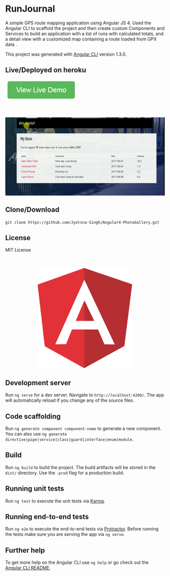 # RunJournal

A simple GPS route mapping application using Angular JS 4. Used the Angular CLI to scaffold the project and then create custom Components and Services to build an application with a list of runs with calculated totals, and a detail view with a customized map containing a route loaded from GPX data .

This project was generated with [Angular CLI](https://github.com/angular/angular-cli) version 1.3.0.

## Live/Deployed on heroku
[![alt tag](https://github.com/Jyotsna-Singh/SearchVidz-YoutubeAPI/blob/master/img/green-button.PNG)](https://ng-run-journal.herokuapp.com/)

<p align="center">
  <br><br>
  <img src="https://github.com/Jyotsna-Singh/Angular4-GPS-Mapping-App/blob/master/src/assets/img/demo.gif" />
</p>


## Clone/Download

`git clone https://github.com/Jyotsna-Singh/Angular4-PhotoGallery.git`

## License
MIT License

<p align="center">
  <br><br>
  <img src="https://github.com/Jyotsna-Singh/Jyotsna-Singh/blob/master/assets/img/angular.png" width="300px" height="auto" />
</p>

## Development server

Run `ng serve` for a dev server. Navigate to `http://localhost:4200/`. The app will automatically reload if you change any of the source files.

## Code scaffolding

Run `ng generate component component-name` to generate a new component. You can also use `ng generate directive|pipe|service|class|guard|interface|enum|module`.

## Build

Run `ng build` to build the project. The build artifacts will be stored in the `dist/` directory. Use the `-prod` flag for a production build.

## Running unit tests

Run `ng test` to execute the unit tests via [Karma](https://karma-runner.github.io).

## Running end-to-end tests

Run `ng e2e` to execute the end-to-end tests via [Protractor](http://www.protractortest.org/).
Before running the tests make sure you are serving the app via `ng serve`.

## Further help

To get more help on the Angular CLI use `ng help` or go check out the [Angular CLI README](https://github.com/angular/angular-cli/blob/master/README.md).
